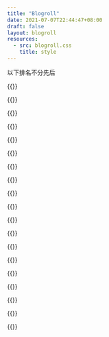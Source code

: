 ```yaml
---
title: "Blogroll"
date: 2021-07-07T22:44:47+08:00
draft: false
layout: blogroll
resources:
  - src: blogroll.css
    title: style
---
```


以下排名不分先后

{{<blogroll-box>}}

{{<blogroll avatar="https://avatars.githubusercontent.com/u/34574198?v=4"
            blog="liolok"
            bio="不是猫，那就只能叫他大黑狗啦"
            url="https://liolok.com/">}}

{{<blogroll avatar="https://avatars.githubusercontent.com/u/23371099?v=4"
            blog="惠狐之书 (aka. Megumi fox)"
            bio="A fox called Megumi. 一只可爱的小狐狸。"
            url="https://blog.megumifox.com">}}

{{<blogroll avatar="https://avatars1.githubusercontent.com/u/17294071?s=460&v=4"
            blog="OriginCode 札記"
            bio="Let the bass kick!"
            url="https://blog.origincode.me">}}

{{<blogroll avatar="https://avatars.githubusercontent.com/u/8396456?v=4"
            blog="初等記憶體 (aka. 艾雨寒)"
            bio="一個你知道的地方，和一個沒有酒的故事。"
            url="https://axionl.me">}}

{{<blogroll avatar="https://blog.weearc.top/image/face.ico"
            blog="weearc的个人博客"
            bio="相离相惜莫相忘，且行且歌且珍惜"
            url="https://blog.weearc.top">}}

{{<blogroll avatar="https://gitlab.com/uploads/-/system/user/avatar/489470/avatar.png?width=400"
            blog="Nick’s Nichijou (aka. 妮可草)"
            bio="Golang / Rust / Nix{,OS}"
            url="https://nichi.co">}}

{{<blogroll avatar="https://avatars.githubusercontent.com/u/20394007?v=4"
            blog="Monlor's Blog (aka. 萌勒君)"
            bio="生命不息，折腾不止！"
            url="https://www.monlor.com">}}

{{<blogroll avatar="https://avatars.githubusercontent.com/u/6873988?v=4"
            blog="Bruce Z Blog (aka. Bruceutut)"
            bio="兔兔被保护，有时也被迫害"
            url="https://brucezhang1993.github.io">}}

{{<blogroll avatar="https://avatars.githubusercontent.com/u/44858874?v=4"
            blog="WeepingDogel"
            bio="坏狗勾？比大黑狗皓奇还坏么？"
            url="https://weepingdogel.github.io">}}

{{<blogroll avatar="https://blog.droidmax.top/images/avatar.gif"
            blog="傻狍子的小窝 (aka. Droid-MAX)"
            bio="爱生活, 爱Coding, 做一个自由的小极客!"
            url="https://blog.droidmax.top/">}}

{{<blogroll avatar="https://sh.alynx.one/images/Mikoto-Karon-White.webp"
            blog="Alynx Zhou"
            bio="周老师，日常使用的 DE 是 GNOME（日常遭到迫害）"
            url="https://sh.alynx.one/">}}

{{<blogroll avatar="https://avatars.githubusercontent.com/u/4896770?v=4"
            blog="本格异想录 (aka. Astrian Zheng)"
            bio="钥之所指，心之所向。"
            url="https://astrianzheng.cn">}}

{{<blogroll avatar="https://yhndnzj.com/img/avatar.webp"
            blog="YHNdnzj's Blog (aka. Mike Yuan)"
            bio="使用正體中文，熱愛 Linux & Android & Archer"
            url="https://yhndnzj.com">}}

{{<blogroll avatar="https://avatars2.githubusercontent.com/u/23262111?s=460&v=4"
            blog="瘋魔 (aka. pevenphoon)"
            bio="Archer/Fisher/KDEer AUR prime packager"
            url="https://blog.peven.me">}}

{{<blogroll avatar="https://avatars.githubusercontent.com/u/14978021?v=4"
            blog="JerryXiao"
            bio="Hello World = 新年快乐?"
            url="https://jerryxiao.cc">}}

{{<blogroll avatar="https://avatars.githubusercontent.com/u/440661?v=4"
            blog="依云's Blog"
            bio="Happy coding, happy living!"
            url="https://blog.lilydjwg.me">}}

{{<blogroll avatar="https://avatars.githubusercontent.com/u/172495?v=4"
            blog="oldherl"
            bio="Hydroxide 胡言乱语之一氧化二氢"
            url="https://blog.oldherl.one">}}

{{</blogroll-box>}}

